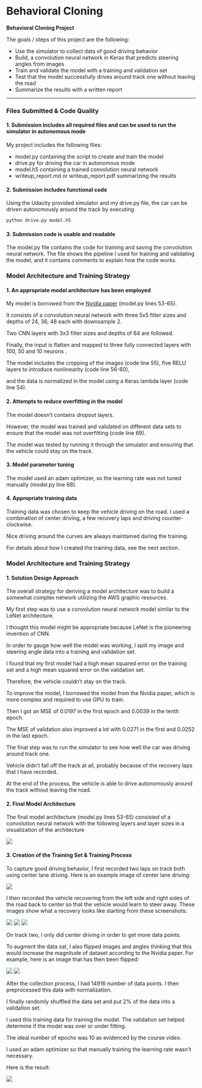 # **Behavioral Cloning**

**Behavioral Cloning Project**

The goals / steps of this project are the following:
* Use the simulator to collect data of good driving behavior
* Build, a convolution neural network in Keras that predicts steering angles from images
* Train and validate the model with a training and validation set
* Test that the model successfully drives around track one without leaving the road
* Summarize the results with a written report

---
### Files Submitted & Code Quality

#### 1. Submission includes all required files and can be used to run the simulator in autonomous mode

My project includes the following files:
* model.py containing the script to create and train the model
* drive.py for driving the car in autonomous mode
* model.h5 containing a trained convolution neural network
* writeup_report.md or writeup_report.pdf summarizing the results

#### 2. Submission includes functional code
Using the Udacity provided simulator and my drive.py file, the car can be driven autonomously around the track by executing
```sh
python drive.py model.h5
```

#### 3. Submission code is usable and readable

The model.py file contains the code for training and saving the convolution neural network. The file shows the pipeline I used for training and validating the model, and it contains comments to explain how the code works.

### Model Architecture and Training Strategy

#### 1. An appropriate model architecture has been employed

My model is borrowed from the [Nvidia paper](https://arxiv.org/pdf/1604.07316.pdf) (model.py lines 53-65).

It consists of a convolution neural network with three 5x5 filter sizes and depths of 24, 36, 48 each with downsample 2.

Two CNN layers with 3x3 filter sizes and depths of 64 are followed.

Finally, the input is flatten and mapped to three fully connected layers with 100, 50 and 10 neurons .

The model includes the cropping of the images (code line 55), five RELU layers to introduce nonlinearity (code line 56-60),

and the data is normalized in the model using a Keras lambda layer (code line 54).

#### 2. Attempts to reduce overfitting in the model

The model doesn’t contains dropout layers.

However, the model was trained and validated on different data sets to ensure that the model was not overfitting (code line 69).

The model was tested by running it through the simulator and ensuring that the vehicle could stay on the track.

#### 3. Model parameter tuning

The model used an adam optimizer, so the learning rate was not tuned manually (model.py line 68).

#### 4. Appropriate training data

Training data was chosen to keep the vehicle driving on the road. I used a combination of center driving, a few recovery laps and driving counter-clockwise.

Nice driving around the curves are always maintained during the training.

For details about how I created the training data, see the next section.

### Model Architecture and Training Strategy

#### 1. Solution Design Approach

The overall strategy for deriving a model architecture was to build a somewhat complex network utilizing the AWS graphic resources.

My first step was to use a convolution neural network model similar to the LeNet architecture.

I thought this model might be appropriate because LeNet is the pioneering invention of CNN.

In order to gauge how well the model was working, I split my image and steering angle data into a training and validation set.

I found that my first model had a high mean squared error on the training set and a high mean squared error on the validation set.

Therefore, the vehicle couldn’t stay on the track.

To improve the model, I borrowed the model from the Nvidia paper, which is more complex and required to use GPU to train.

Then I got an MSE of 0.0197 in the first epoch and 0.0039 in the tenth epoch.

The MSE of validation also improved a lot with 0.0271 in the first and 0.0252 in the last epoch.

The final step was to run the simulator to see how well the car was driving around track one.

Vehicle didn’t fall off the track at all, probably because of the recovery laps that I have recorded.

At the end of the process, the vehicle is able to drive autonomously around the track without leaving the road.

#### 2. Final Model Architecture

The final model architecture (model.py lines 53-65) consisted of a convolution neural network with the following layers and layer sizes in a visualization of the architecture

![](./ex/cnn.jpg)

#### 3. Creation of the Training Set & Training Process

To capture good driving behavior, I first recorded two laps on track both using center lane driving. Here is an example image of center lane driving:

![](./ex/center.jpg)

I then recorded the vehicle recovering from the left side and right sides of the road back to center so that the vehicle would learn to steer away. These images show what a recovery looks like starting from these screenshots:

![](./ex/recovery1.jpg)
![](./ex/recovery2.jpg)
![](./ex/recovery3.jpg)

On track two, I only did center driving in order to get more data points.

To augment the data sat, I also flipped images and angles thinking that this would increase the magnitude of dataset according to the Nvidia paper. For example, here is an image that has then been flipped:

![](./ex/flipped1.jpg)
![](./ex/flipped11.jpg)

After the collection process, I had 14916 number of data points. I then preprocessed this data with normalization.

I finally randomly shuffled the data set and put 2% of the data into a validation set.

I used this training data for training the model. The validation set helped determine if the model was over or under fitting.

The ideal number of epochs was 10 as evidenced by the course video.

I used an adam optimizer so that manually training the learning rate wasn't necessary.

Here is the result:

![](./ex/result.jpg)
